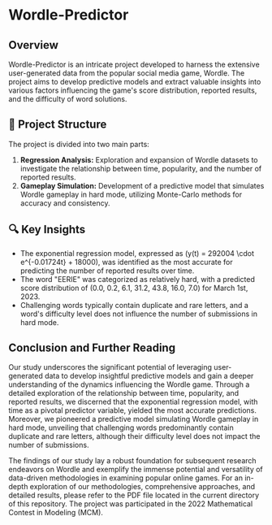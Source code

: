 # Wordle-Predictor

## Overview
Wordle-Predictor is an intricate project developed to harness the extensive user-generated data from the popular social media game, Wordle. The project aims to develop predictive models and extract valuable insights into various factors influencing the game's score distribution, reported results, and the difficulty of word solutions.

## 📘 Project Structure
The project is divided into two main parts:
1. **Regression Analysis:** Exploration and expansion of Wordle datasets to investigate the relationship between time, popularity, and the number of reported results.
2. **Gameplay Simulation:** Development of a predictive model that simulates Wordle gameplay in hard mode, utilizing Monte-Carlo methods for accuracy and consistency.

## 🔍 Key Insights
- The exponential regression model, expressed as \(y(t) = 292004 \cdot e^{-0.01724t} + 18000\), was identified as the most accurate for predicting the number of reported results over time.
- The word "EERIE" was categorized as relatively hard, with a predicted score distribution of (0.0, 0.2, 6.1, 31.2, 43.8, 16.0, 7.0) for March 1st, 2023.
- Challenging words typically contain duplicate and rare letters, and a word's difficulty level does not influence the number of submissions in hard mode.

## Conclusion and Further Reading
Our study underscores the significant potential of leveraging user-generated data to develop insightful predictive models and gain a deeper understanding of the dynamics influencing the Wordle game. Through a detailed exploration of the relationship between time, popularity, and reported results, we discerned that the exponential regression model, with time as a pivotal predictor variable, yielded the most accurate predictions. Moreover, we pioneered a predictive model simulating Wordle gameplay in hard mode, unveiling that challenging words predominantly contain duplicate and rare letters, although their difficulty level does not impact the number of submissions.

The findings of our study lay a robust foundation for subsequent research endeavors on Wordle and exemplify the immense potential and versatility of data-driven methodologies in examining popular online games. For an in-depth exploration of our methodologies, comprehensive approaches, and detailed results, please refer to the PDF file located in the current directory of this repository. The project was participated in the 2022 Mathematical Contest in Modeling (MCM).
